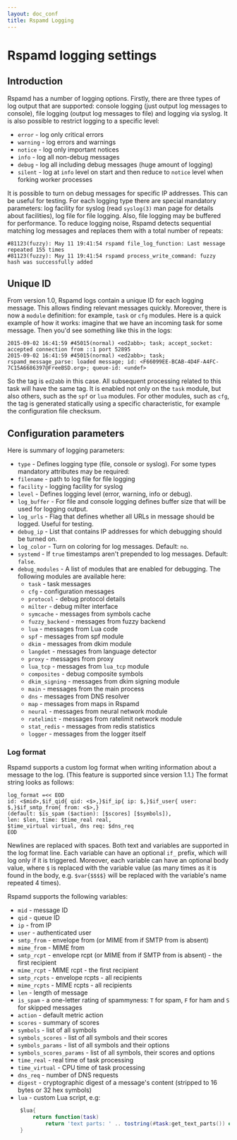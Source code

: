 ```yaml
---
layout: doc_conf
title: Rspamd Logging
---
```

# Rspamd logging settings

## Introduction
Rspamd has a number of logging options. Firstly, there are three types of log output that are supported: console logging (just output log messages to console), file logging (output log messages to file) and logging via syslog. It is also possible to restrict logging to a specific level:

* `error` - log only critical errors
* `warning` - log errors and warnings
* `notice` - log only important notices
* `info` - log all non-debug messages
* `debug` - log all including debug messages (huge amount of logging)
* `silent` - log at `info` level on start and then reduce to `notice` level when forking worker processes

It is possible to turn on debug messages for specific IP addresses. This can be useful for testing. For each logging type there are special mandatory parameters: log facility for syslog (read `syslog(3)` man page for details about facilities), log file for file logging. Also, file logging may be buffered for performance. To reduce logging noise, Rspamd detects sequential matching log messages and replaces them with a total number of repeats:

	#81123(fuzzy): May 11 19:41:54 rspamd file_log_function: Last message repeated 155 times
	#81123(fuzzy): May 11 19:41:54 rspamd process_write_command: fuzzy hash was successfully added

## Unique ID

From version 1.0, Rspamd logs contain a unique ID for each logging message. This allows finding relevant messages quickly. Moreover, there is now a `module` definition: for example, `task` or `cfg` modules. Here is a quick example of how it works: imagine that we have an incoming task for some message. Then you'd see something like this in the logs:

    2015-09-02 16:41:59 #45015(normal) <ed2abb>; task; accept_socket: accepted connection from ::1 port 52895
    2015-09-02 16:41:59 #45015(normal) <ed2abb>; task; rspamd_message_parse: loaded message; id: <F66099EE-BCAB-4D4F-A4FC-7C15A6686397@FreeBSD.org>; queue-id: <undef>

So the tag is `ed2abb` in this case. All subsequent processing related to this task will have the same tag. It is enabled not only on the `task` module, but also others, such as the `spf` or `lua` modules. For other modules, such as `cfg`, the tag is generated statically using a specific characteristic, for example the configuration file checksum.

## Configuration parameters

Here is summary of logging parameters:

- `type` - Defines logging type (file, console or syslog). For some types mandatory attributes may be required:
- `filename` - path to log file for file logging
- `facility` - logging facility for syslog
- `level` - Defines logging level (error, warning, info or debug).
- `log_buffer` - For file and console logging defines buffer size that will be used for logging output.
- `log_urls` - Flag that defines whether all URLs in message should be logged. Useful for testing.
- `debug_ip` - List that contains IP addresses for which debugging should be turned on.
- `log_color` - Turn on coloring for log messages. Default: `no`.
- `systemd` - If `true` timestamps aren't prepended to log messages. Default: `false`.
- `debug_modules` - A list of modules that are enabled for debugging. The following modules are available here:
    + `task` - task messages
    + `cfg` - configuration messages
    + `protocol` - debug protocol details
    + `milter` - debug milter interface
    + `symcache` - messages from symbols cache
    + `fuzzy_backend` - messages from fuzzy backend
    + `lua` - messages from Lua code
    + `spf` - messages from spf module
    + `dkim` - messages from dkim module
    + `langdet` - messages from language detector
    + `proxy` - messages from proxy
    + `lua_tcp` - messages from `lua_tcp` module
    + `composites` - debug composite symbols
    + `dkim_signing` - messages from dkim signing module
    + `main` - messages from the main process
    + `dns` - messages from DNS resolver
    + `map` - messages from maps in Rspamd
    + `neural` - messages from neural network module
    + `ratelimit` - messages from ratelimit network module
    + `stat_redis` - messages from redis statistics
    + `logger` - messages from the logger itself

### Log format

Rspamd supports a custom log format when writing information about a message to the log. (This feature is supported since version 1.1.) The format string looks as follows:


	log_format =<< EOD
	id: <$mid>,$if_qid{ qid: <$>,}$if_ip{ ip: $,}$if_user{ user: $,}$if_smtp_from{ from: <$>,}
	(default: $is_spam ($action): [$scores] [$symbols]),
	len: $len, time: $time_real real,
	$time_virtual virtual, dns req: $dns_req
	EOD

Newlines are replaced with spaces. Both text and variables are supported in the log format line. Each variable can have an optional `if_` prefix, which will log only if it is triggered. Moreover, each variable can have an optional body value, where `$` is replaced with the variable value (as many times as it is found in the body, e.g. `$var{$$$$}` will be replaced with the variable's name repeated 4 times).

Rspamd supports the following variables:

- `mid` - message ID
- `qid` - queue ID
- `ip` - from IP
- `user` - authenticated user
- `smtp_from` - envelope from (or MIME from if SMTP from is absent)
- `mime_from` - MIME from
- `smtp_rcpt` - envelope rcpt (or MIME from if SMTP from is absent) - the first recipient
- `mime_rcpt` - MIME rcpt - the first recipient
- `smtp_rcpts` - envelope rcpts - all recipients
- `mime_rcpts` - MIME rcpts - all recipients
- `len` - length of message
- `is_spam` - a one-letter rating of spammyness: `T` for spam, `F` for ham and `S` for skipped messages
- `action` - default metric action
- `scores` - summary of scores
- `symbols` - list of all symbols
- `symbols_scores` - list of all symbols and their scores
- `symbols_params` - list of all symbols and their options
- `symbols_scores_params` - list of all symbols, their scores and options
- `time_real` - real time of task processing
- `time_virtual` - CPU time of task processing
- `dns_req` - number of DNS requests
- `digest` - cryptographic digest of a message's content (stripped to 16 bytes or 32 hex symbols)
- `lua` - custom Lua script, e.g:

~~~lua
	$lua{
		return function(task) 
			return 'text parts: ' .. tostring(#task:get_text_parts()) end
	}
~~~
